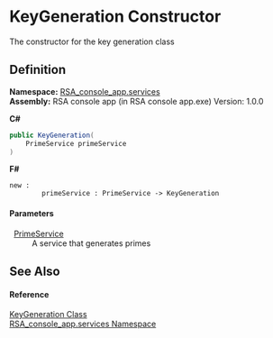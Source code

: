 # KeyGeneration Constructor


The constructor for the key generation class



## Definition
**Namespace:** <a href="e62a6912-ae2b-9956-1793-29f38c459ec4">RSA_console_app.services</a>  
**Assembly:** RSA console app (in RSA console app.exe) Version: 1.0.0

**C#**
``` C#
public KeyGeneration(
	PrimeService primeService
)
```
**F#**
``` F#
new : 
        primeService : PrimeService -> KeyGeneration
```



#### Parameters
<dl><dt>  <a href="f5d89780-faba-1ae3-744e-52de67743f9f">PrimeService</a></dt><dd>A service that generates primes</dd></dl>

## See Also


#### Reference
<a href="1e6b2a4d-c9db-5db9-ee62-47b28a6b836f">KeyGeneration Class</a>  
<a href="e62a6912-ae2b-9956-1793-29f38c459ec4">RSA_console_app.services Namespace</a>  
